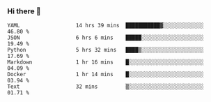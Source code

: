 ### Hi there 👋

<!--START_SECTION:waka-->

```text
YAML                  14 hrs 39 mins  ███████████▓░░░░░░░░░░░░░   46.80 %
JSON                  6 hrs 6 mins    █████░░░░░░░░░░░░░░░░░░░░   19.49 %
Python                5 hrs 32 mins   ████▒░░░░░░░░░░░░░░░░░░░░   17.69 %
Markdown              1 hr 16 mins    █░░░░░░░░░░░░░░░░░░░░░░░░   04.09 %
Docker                1 hr 14 mins    █░░░░░░░░░░░░░░░░░░░░░░░░   03.94 %
Text                  32 mins         ▒░░░░░░░░░░░░░░░░░░░░░░░░   01.71 %
```

<!--END_SECTION:waka-->

<!--
**arlenxuzj/arlenxuzj** is a ✨ _special_ ✨ repository because its `README.md` (this file) appears on your GitHub profile.

Here are some ideas to get you started:

- 🔭 I’m currently working on ...
- 🌱 I’m currently learning ...
- 👯 I’m looking to collaborate on ...
- 🤔 I’m looking for help with ...
- 💬 Ask me about ...
- 📫 How to reach me: ...
- 😄 Pronouns: ...
- ⚡ Fun fact: ...
-->

